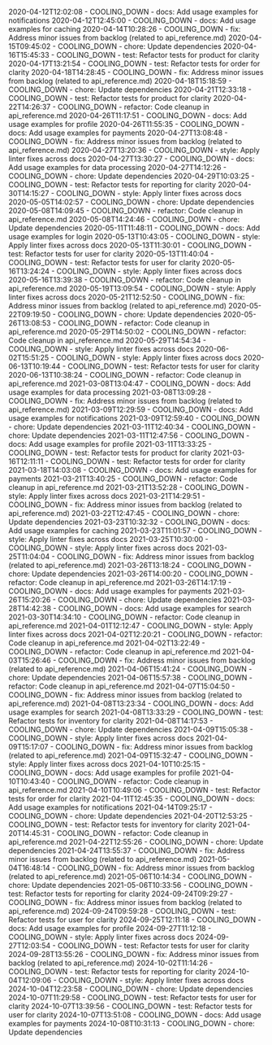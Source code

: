 2020-04-12T12:02:08 - COOLING_DOWN - docs: Add usage examples for notifications
2020-04-12T12:45:00 - COOLING_DOWN - docs: Add usage examples for caching
2020-04-14T10:28:26 - COOLING_DOWN - fix: Address minor issues from backlog (related to api_reference.md)
2020-04-15T09:45:02 - COOLING_DOWN - chore: Update dependencies
2020-04-16T15:45:33 - COOLING_DOWN - test: Refactor tests for product for clarity
2020-04-17T13:21:54 - COOLING_DOWN - test: Refactor tests for order for clarity
2020-04-18T14:28:45 - COOLING_DOWN - fix: Address minor issues from backlog (related to api_reference.md)
2020-04-18T15:18:59 - COOLING_DOWN - chore: Update dependencies
2020-04-21T12:33:18 - COOLING_DOWN - test: Refactor tests for product for clarity
2020-04-22T14:26:37 - COOLING_DOWN - refactor: Code cleanup in api_reference.md
2020-04-26T11:17:51 - COOLING_DOWN - docs: Add usage examples for profile
2020-04-26T11:55:35 - COOLING_DOWN - docs: Add usage examples for payments
2020-04-27T13:08:48 - COOLING_DOWN - fix: Address minor issues from backlog (related to api_reference.md)
2020-04-27T13:20:36 - COOLING_DOWN - style: Apply linter fixes across docs
2020-04-27T13:30:27 - COOLING_DOWN - docs: Add usage examples for data processing
2020-04-27T14:12:26 - COOLING_DOWN - chore: Update dependencies
2020-04-29T10:03:25 - COOLING_DOWN - test: Refactor tests for reporting for clarity
2020-04-30T14:15:27 - COOLING_DOWN - style: Apply linter fixes across docs
2020-05-05T14:02:57 - COOLING_DOWN - chore: Update dependencies
2020-05-08T14:09:45 - COOLING_DOWN - refactor: Code cleanup in api_reference.md
2020-05-08T14:24:46 - COOLING_DOWN - chore: Update dependencies
2020-05-11T11:48:11 - COOLING_DOWN - docs: Add usage examples for login
2020-05-13T10:43:05 - COOLING_DOWN - style: Apply linter fixes across docs
2020-05-13T11:30:01 - COOLING_DOWN - test: Refactor tests for user for clarity
2020-05-13T11:40:04 - COOLING_DOWN - test: Refactor tests for user for clarity
2020-05-16T13:24:24 - COOLING_DOWN - style: Apply linter fixes across docs
2020-05-16T13:39:38 - COOLING_DOWN - refactor: Code cleanup in api_reference.md
2020-05-19T13:09:54 - COOLING_DOWN - style: Apply linter fixes across docs
2020-05-21T12:52:50 - COOLING_DOWN - fix: Address minor issues from backlog (related to api_reference.md)
2020-05-22T09:19:50 - COOLING_DOWN - chore: Update dependencies
2020-05-26T13:08:53 - COOLING_DOWN - refactor: Code cleanup in api_reference.md
2020-05-29T14:50:02 - COOLING_DOWN - refactor: Code cleanup in api_reference.md
2020-05-29T14:54:34 - COOLING_DOWN - style: Apply linter fixes across docs
2020-06-02T15:51:25 - COOLING_DOWN - style: Apply linter fixes across docs
2020-06-13T10:19:44 - COOLING_DOWN - test: Refactor tests for user for clarity
2020-06-13T10:38:24 - COOLING_DOWN - refactor: Code cleanup in api_reference.md
2021-03-08T13:04:47 - COOLING_DOWN - docs: Add usage examples for data processing
2021-03-08T13:09:28 - COOLING_DOWN - fix: Address minor issues from backlog (related to api_reference.md)
2021-03-09T12:29:59 - COOLING_DOWN - docs: Add usage examples for notifications
2021-03-09T12:59:40 - COOLING_DOWN - chore: Update dependencies
2021-03-11T12:40:34 - COOLING_DOWN - chore: Update dependencies
2021-03-11T12:47:56 - COOLING_DOWN - docs: Add usage examples for profile
2021-03-11T13:33:25 - COOLING_DOWN - test: Refactor tests for product for clarity
2021-03-16T12:11:11 - COOLING_DOWN - test: Refactor tests for order for clarity
2021-03-18T14:03:08 - COOLING_DOWN - docs: Add usage examples for payments
2021-03-21T13:40:25 - COOLING_DOWN - refactor: Code cleanup in api_reference.md
2021-03-21T13:52:28 - COOLING_DOWN - style: Apply linter fixes across docs
2021-03-21T14:29:51 - COOLING_DOWN - fix: Address minor issues from backlog (related to api_reference.md)
2021-03-22T12:47:45 - COOLING_DOWN - chore: Update dependencies
2021-03-23T10:32:32 - COOLING_DOWN - docs: Add usage examples for caching
2021-03-23T11:01:57 - COOLING_DOWN - style: Apply linter fixes across docs
2021-03-25T10:30:00 - COOLING_DOWN - style: Apply linter fixes across docs
2021-03-25T11:04:04 - COOLING_DOWN - fix: Address minor issues from backlog (related to api_reference.md)
2021-03-26T13:18:24 - COOLING_DOWN - chore: Update dependencies
2021-03-26T14:00:20 - COOLING_DOWN - refactor: Code cleanup in api_reference.md
2021-03-26T14:17:19 - COOLING_DOWN - docs: Add usage examples for payments
2021-03-26T15:20:26 - COOLING_DOWN - chore: Update dependencies
2021-03-28T14:42:38 - COOLING_DOWN - docs: Add usage examples for search
2021-03-30T14:34:10 - COOLING_DOWN - refactor: Code cleanup in api_reference.md
2021-04-01T12:12:47 - COOLING_DOWN - style: Apply linter fixes across docs
2021-04-02T12:20:21 - COOLING_DOWN - refactor: Code cleanup in api_reference.md
2021-04-02T13:22:49 - COOLING_DOWN - refactor: Code cleanup in api_reference.md
2021-04-03T15:26:46 - COOLING_DOWN - fix: Address minor issues from backlog (related to api_reference.md)
2021-04-06T15:41:24 - COOLING_DOWN - chore: Update dependencies
2021-04-06T15:57:38 - COOLING_DOWN - refactor: Code cleanup in api_reference.md
2021-04-07T15:04:50 - COOLING_DOWN - fix: Address minor issues from backlog (related to api_reference.md)
2021-04-08T13:23:34 - COOLING_DOWN - docs: Add usage examples for search
2021-04-08T13:33:29 - COOLING_DOWN - test: Refactor tests for inventory for clarity
2021-04-08T14:17:53 - COOLING_DOWN - chore: Update dependencies
2021-04-09T15:05:38 - COOLING_DOWN - style: Apply linter fixes across docs
2021-04-09T15:17:07 - COOLING_DOWN - fix: Address minor issues from backlog (related to api_reference.md)
2021-04-09T15:32:47 - COOLING_DOWN - style: Apply linter fixes across docs
2021-04-10T10:25:15 - COOLING_DOWN - docs: Add usage examples for profile
2021-04-10T10:43:40 - COOLING_DOWN - refactor: Code cleanup in api_reference.md
2021-04-10T10:49:06 - COOLING_DOWN - test: Refactor tests for order for clarity
2021-04-11T12:45:35 - COOLING_DOWN - docs: Add usage examples for notifications
2021-04-14T09:25:17 - COOLING_DOWN - chore: Update dependencies
2021-04-20T12:53:25 - COOLING_DOWN - test: Refactor tests for inventory for clarity
2021-04-20T14:45:31 - COOLING_DOWN - refactor: Code cleanup in api_reference.md
2021-04-22T12:55:26 - COOLING_DOWN - chore: Update dependencies
2021-04-24T13:55:37 - COOLING_DOWN - fix: Address minor issues from backlog (related to api_reference.md)
2021-05-04T16:48:14 - COOLING_DOWN - fix: Address minor issues from backlog (related to api_reference.md)
2021-05-06T10:14:34 - COOLING_DOWN - chore: Update dependencies
2021-05-06T10:33:56 - COOLING_DOWN - test: Refactor tests for reporting for clarity
2024-09-24T09:29:27 - COOLING_DOWN - fix: Address minor issues from backlog (related to api_reference.md)
2024-09-24T09:59:28 - COOLING_DOWN - test: Refactor tests for user for clarity
2024-09-25T12:11:18 - COOLING_DOWN - docs: Add usage examples for profile
2024-09-27T11:12:18 - COOLING_DOWN - style: Apply linter fixes across docs
2024-09-27T12:03:54 - COOLING_DOWN - test: Refactor tests for user for clarity
2024-09-28T13:55:26 - COOLING_DOWN - fix: Address minor issues from backlog (related to api_reference.md)
2024-10-02T11:14:26 - COOLING_DOWN - test: Refactor tests for reporting for clarity
2024-10-04T12:09:06 - COOLING_DOWN - style: Apply linter fixes across docs
2024-10-04T12:23:58 - COOLING_DOWN - chore: Update dependencies
2024-10-07T11:29:58 - COOLING_DOWN - test: Refactor tests for user for clarity
2024-10-07T13:39:56 - COOLING_DOWN - test: Refactor tests for user for clarity
2024-10-07T13:51:08 - COOLING_DOWN - docs: Add usage examples for payments
2024-10-08T10:31:13 - COOLING_DOWN - chore: Update dependencies
